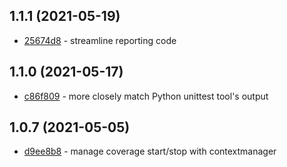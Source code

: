 ## 1.1.1 (2021-05-19)

- [25674d8](https://github.com/craigahobbs/unittest-parallel/commit/25674d8) - streamline reporting code

## 1.1.0 (2021-05-17)

- [c86f809](https://github.com/craigahobbs/unittest-parallel/commit/c86f809) - more closely match Python unittest tool's output

## 1.0.7 (2021-05-05)

- [d9ee8b8](https://github.com/craigahobbs/unittest-parallel/commit/d9ee8b8) - manage coverage start/stop with contextmanager
